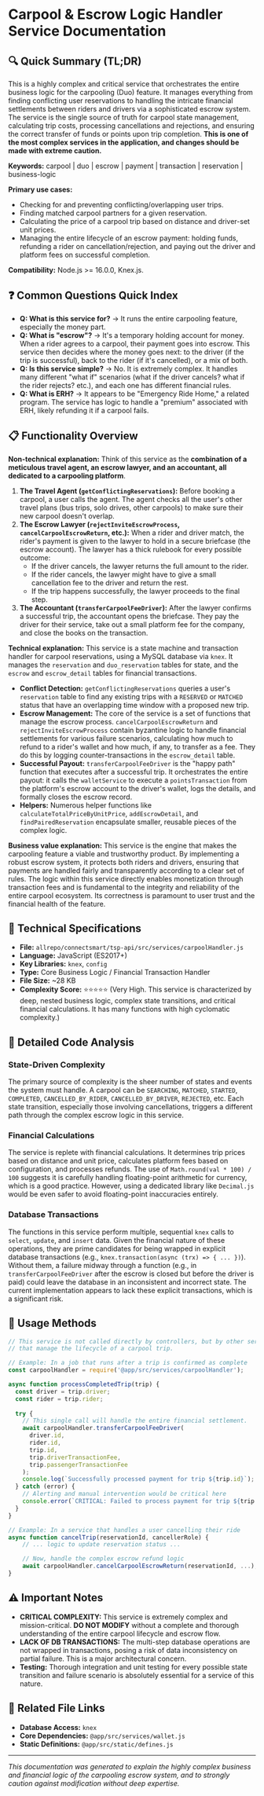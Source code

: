 # Carpool & Escrow Logic Handler Service Documentation

## 🔍 Quick Summary (TL;DR)
This is a highly complex and critical service that orchestrates the entire business logic for the carpooling (Duo) feature. It manages everything from finding conflicting user reservations to handling the intricate financial settlements between riders and drivers via a sophisticated escrow system. The service is the single source of truth for carpool state management, calculating trip costs, processing cancellations and rejections, and ensuring the correct transfer of funds or points upon trip completion. **This is one of the most complex services in the application, and changes should be made with extreme caution.**

**Keywords:** carpool | duo | escrow | payment | transaction | reservation | business-logic

**Primary use cases:** 
- Checking for and preventing conflicting/overlapping user trips.
- Finding matched carpool partners for a given reservation.
- Calculating the price of a carpool trip based on distance and driver-set unit prices.
- Managing the entire lifecycle of an escrow payment: holding funds, refunding a rider on cancellation/rejection, and paying out the driver and platform fees on successful completion.

**Compatibility:** Node.js >= 16.0.0, Knex.js.

## ❓ Common Questions Quick Index
- **Q: What is this service for?** → It runs the entire carpooling feature, especially the money part.
- **Q: What is "escrow"?** → It's a temporary holding account for money. When a rider agrees to a carpool, their payment goes into escrow. This service then decides where the money goes next: to the driver (if the trip is successful), back to the rider (if it's cancelled), or a mix of both.
- **Q: Is this service simple?** → No. It is extremely complex. It handles many different "what if" scenarios (what if the driver cancels? what if the rider rejects? etc.), and each one has different financial rules.
- **Q: What is ERH?** → It appears to be "Emergency Ride Home," a related program. The service has logic to handle a "premium" associated with ERH, likely refunding it if a carpool fails.

## 📋 Functionality Overview

**Non-technical explanation:** 
Think of this service as the **combination of a meticulous travel agent, an escrow lawyer, and an accountant, all dedicated to a carpooling platform**.
1.  **The Travel Agent (`getConflictingReservations`):** Before booking a carpool, a user calls the agent. The agent checks all the user's other travel plans (bus trips, solo drives, other carpools) to make sure their new carpool doesn't overlap.
2.  **The Escrow Lawyer (`rejectInviteEscrowProcess`, `cancelCarpoolEscrowReturn`, etc.):** When a rider and driver match, the rider's payment is given to the lawyer to hold in a secure briefcase (the escrow account). The lawyer has a thick rulebook for every possible outcome:
    -   If the driver cancels, the lawyer returns the full amount to the rider.
    -   If the rider cancels, the lawyer might have to give a small cancellation fee to the driver and return the rest.
    -   If the trip happens successfully, the lawyer proceeds to the final step.
3.  **The Accountant (`transferCarpoolFeeDriver`):** After the lawyer confirms a successful trip, the accountant opens the briefcase. They pay the driver for their service, take out a small platform fee for the company, and close the books on the transaction.

**Technical explanation:** 
This service is a state machine and transaction handler for carpool reservations, using a MySQL database via `knex`. It manages the `reservation` and `duo_reservation` tables for state, and the `escrow` and `escrow_detail` tables for financial transactions.
-   **Conflict Detection:** `getConflictingReservations` queries a user's `reservation` table to find any existing trips with a `RESERVED` or `MATCHED` status that have an overlapping time window with a proposed new trip.
-   **Escrow Management:** The core of the service is a set of functions that manage the escrow process. `cancelCarpoolEscrowReturn` and `rejectInviteEscrowProcess` contain byzantine logic to handle financial settlements for various failure scenarios, calculating how much to refund to a rider's wallet and how much, if any, to transfer as a fee. They do this by logging counter-transactions in the `escrow_detail` table.
-   **Successful Payout:** `transferCarpoolFeeDriver` is the "happy path" function that executes after a successful trip. It orchestrates the entire payout: it calls the `walletService` to execute a `pointsTransaction` from the platform's escrow account to the driver's wallet, logs the details, and formally closes the escrow record.
-   **Helpers:** Numerous helper functions like `calculateTotalPriceByUnitPrice`, `addEscrowDetail`, and `findPairedReservation` encapsulate smaller, reusable pieces of the complex logic.

**Business value explanation:**
This service is the engine that makes the carpooling feature a viable and trustworthy product. By implementing a robust escrow system, it protects both riders and drivers, ensuring that payments are handled fairly and transparently according to a clear set of rules. The logic within this service directly enables monetization through transaction fees and is fundamental to the integrity and reliability of the entire carpool ecosystem. Its correctness is paramount to user trust and the financial health of the feature.

## 🔧 Technical Specifications

- **File:** `allrepo/connectsmart/tsp-api/src/services/carpoolHandler.js`
- **Language:** JavaScript (ES2017+)
- **Key Libraries:** `knex`, `config`
- **Type:** Core Business Logic / Financial Transaction Handler
- **File Size:** ~28 KB
- **Complexity Score:** ⭐⭐⭐⭐⭐ (Very High. This service is characterized by deep, nested business logic, complex state transitions, and critical financial calculations. It has many functions with high cyclomatic complexity.)

## 📝 Detailed Code Analysis

### State-Driven Complexity
The primary source of complexity is the sheer number of states and events the system must handle. A carpool can be `SEARCHING`, `MATCHED`, `STARTED`, `COMPLETED`, `CANCELLED_BY_RIDER`, `CANCELLED_BY_DRIVER`, `REJECTED`, etc. Each state transition, especially those involving cancellations, triggers a different path through the complex escrow logic in this service.

### Financial Calculations
The service is replete with financial calculations. It determines trip prices based on distance and unit price, calculates platform fees based on configuration, and processes refunds. The use of `Math.round(val * 100) / 100` suggests it is carefully handling floating-point arithmetic for currency, which is a good practice. However, using a dedicated library like `Decimal.js` would be even safer to avoid floating-point inaccuracies entirely.

### Database Transactions
The functions in this service perform multiple, sequential `knex` calls to `select`, `update`, and `insert` data. Given the financial nature of these operations, they are prime candidates for being wrapped in explicit database transactions (e.g., `knex.transaction(async (trx) => { ... })`). Without them, a failure midway through a function (e.g., in `transferCarpoolFeeDriver` after the escrow is closed but before the driver is paid) could leave the database in an inconsistent and incorrect state. The current implementation appears to lack these explicit transactions, which is a significant risk.

## 🚀 Usage Methods

```javascript
// This service is not called directly by controllers, but by other services or jobs
// that manage the lifecycle of a carpool trip.

// Example: In a job that runs after a trip is confirmed as complete
const carpoolHandler = require('@app/src/services/carpoolHandler');

async function processCompletedTrip(trip) {
  const driver = trip.driver;
  const rider = trip.rider;
  
  try {
    // This single call will handle the entire financial settlement.
    await carpoolHandler.transferCarpoolFeeDriver(
      driver.id,
      rider.id,
      trip.id,
      trip.driverTransactionFee,
      trip.passengerTransactionFee
    );
    console.log(`Successfully processed payment for trip ${trip.id}`);
  } catch (error) {
    // Alerting and manual intervention would be critical here
    console.error(`CRITICAL: Failed to process payment for trip ${trip.id}`, error);
  }
}

// Example: In a service that handles a user cancelling their ride
async function cancelTrip(reservationId, cancellerRole) {
    // ... logic to update reservation status ...

    // Now, handle the complex escrow refund logic
    await carpoolHandler.cancelCarpoolEscrowReturn(reservationId, ...);
}
```

## ⚠️ Important Notes
- **CRITICAL COMPLEXITY:** This service is extremely complex and mission-critical. **DO NOT MODIFY** without a complete and thorough understanding of the entire carpool lifecycle and escrow flow.
- **LACK OF DB TRANSACTIONS:** The multi-step database operations are not wrapped in transactions, posing a risk of data inconsistency on partial failure. This is a major architectural concern.
- **Testing:** Thorough integration and unit testing for every possible state transition and failure scenario is absolutely essential for a service of this nature.

## 🔗 Related File Links
- **Database Access:** `knex`
- **Core Dependencies:** `@app/src/services/wallet.js`
- **Static Definitions:** `@app/src/static/defines.js`

---
*This documentation was generated to explain the highly complex business and financial logic of the carpooling escrow system, and to strongly caution against modification without deep expertise.* 